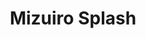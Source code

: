 --- 
title: "Mizuiro Splash"
publishdate: "2019-5-31T16:48:46+02:00"
src: "https://365manga.net/manga/mizuiro-splash"
image: "https://data.365manga.net/images/thumbnails/19150-mizuiro-splash.jpg"
description: ""
---